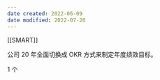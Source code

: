 ```yaml
---
date created: 2022-06-09
date modified: 2022-07-20
---
```


[[SMART]]

公司 20 年全面切换成 OKR 方式来制定年度绩效目标。

1 个
